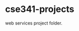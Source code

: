 # cse341-projects
web services project folder. 


<!-- connection string
mongodb+srv://fredoffizil:MongoDb2025@cse341-genesis.8evue.mongodb.net/?retryWrites=true&w=majority&appName=cse341-genesis -->


<!-- 
const { MongoClient, ServerApiVersion } = require('mongodb');
const uri = "mongodb+srv://fredoffizil:<db_password>@cse341-genesis.8evue.mongodb.net/?retryWrites=true&w=majority&appName=cse341-genesis";

// Create a MongoClient with a MongoClientOptions object to set the Stable API version
const client = new MongoClient(uri, {
  serverApi: {
    version: ServerApiVersion.v1,
    strict: true,
    deprecationErrors: true,
  }
});

async function run() {
  try {
    // Connect the client to the server	(optional starting in v4.7)
    await client.connect();
    // Send a ping to confirm a successful connection
    await client.db("admin").command({ ping: 1 });
    console.log("Pinged your deployment. You successfully connected to MongoDB!");
  } finally {
    // Ensures that the client will close when you finish/error
    await client.close();
  }
}
run().catch(console.dir); -->
